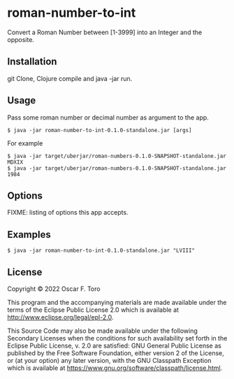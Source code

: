 # roman-number-to-int

Convert a Roman Number between [1-3999] into an Integer and the opposite.

## Installation

git Clone, Clojure compile and java -jar run. 

## Usage

Pass some roman number or decimal number as argument to the app.

    $ java -jar roman-number-to-int-0.1.0-standalone.jar [args]

For example

    $ java -jar target/uberjar/roman-numbers-0.1.0-SNAPSHOT-standalone.jar MDXIX
    $ java -jar target/uberjar/roman-numbers-0.1.0-SNAPSHOT-standalone.jar 1984

## Options

FIXME: listing of options this app accepts.

## Examples

    $ java -jar roman-number-to-int-0.1.0-standalone.jar "LVIII"

## License

Copyright © 2022 Oscar F. Toro

This program and the accompanying materials are made available under the
terms of the Eclipse Public License 2.0 which is available at
http://www.eclipse.org/legal/epl-2.0.

This Source Code may also be made available under the following Secondary
Licenses when the conditions for such availability set forth in the Eclipse
Public License, v. 2.0 are satisfied: GNU General Public License as published by
the Free Software Foundation, either version 2 of the License, or (at your
option) any later version, with the GNU Classpath Exception which is available
at https://www.gnu.org/software/classpath/license.html.
